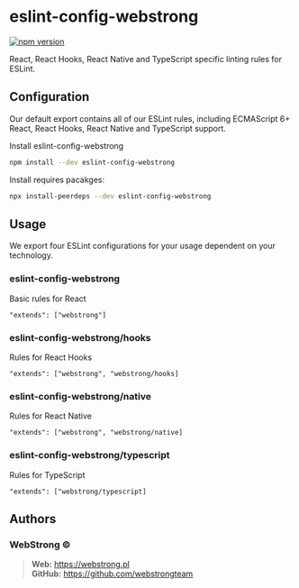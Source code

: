 # eslint-config-webstrong

[![npm version](https://badge.fury.io/js/eslint-config-webstrong.svg)](https://badge.fury.io/js/eslint-config-webstrong.svg)

React, React Hooks, React Native and TypeScript specific linting rules for ESLint.

## Configuration

Our default export contains all of our ESLint rules, including ECMAScript 6+ React, React Hooks, React Native and TypeScript support.

Install eslint-config-webstrong

  ```sh
  npm install --dev eslint-config-webstrong
  ```

Install requires pacakges:

  ```sh
  npx install-peerdeps --dev eslint-config-webstrong
  ```

## Usage

We export four ESLint configurations for your usage dependent on your technology.

### eslint-config-webstrong

Basic rules for React

`"extends": ["webstrong"]`

### eslint-config-webstrong/hooks

Rules for React Hooks

`"extends": ["webstrong", "webstrong/hooks]`

### eslint-config-webstrong/native

Rules for React Native

`"extends": ["webstrong", "webstrong/native]`

### eslint-config-webstrong/typescript

Rules for TypeScript

`"extends": ["webstrong/typescript]`

## Authors

### WebStrong &copy;
> **Web:** https://webstrong.pl <br />
> **GitHub:** https://github.com/webstrongteam

